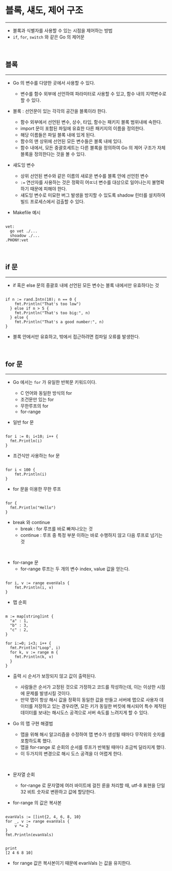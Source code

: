 
# 블록, 섀도, 제어 구조

---

- 블록과 식별자를 사용할 수 있는 시점을 제어하는 방법
- `if`, `for`, `switch` 와 같은 Go 의 제어문


<br />


## 블록

---

- Go 의 변수를 다양한 곳에서 사용할 수 있다.
  - 변수를 함수 외부에 선언하여 파라미터로 사용할 수 있고, 함수 내의 지역변수로 할 수 있다.


- 블록 : 선언문이 있는 각각의 공간을 블록이라 한다.
  - 함수 외부에서 선언된 변수, 상수, 타입, 함수는 패키지 블록 범위내에 속한다.
  - import 문이 포함된 파일에 유효한 다른 패키지의 이름을 정의한다.
  - 해당 이름들은 파일 블록 내에 있게 된다.
  - 함수의 맨 상위에 선언된 모든 변수들은 블록 내에 있다.
  - 함수 내에서, 모든 중괄호세트는 다른 블록을 정의하여 Go 의 제어 구조가 자체 블록을 정의한다는 것을 볼 수 있다.


- 섀도잉 변수
  - 상위 선언된 변수와 같은 이름의 새로운 변수를 블록 안에 선언힌 변수
  - `:=` 연산자를 사용하는 것은 정확히 어ㄸ너 변수를 대상으로 일어나는지 불명확하기 때문에 피해야 한다.
  - 섀도잉 변수로 미묘한 버그 발생을 방지할 수 있도록 shadow 린터를 설치하여 빌드 프로세스에서 검출할 수 있다.


- Makefile 예시
```shell

vet:
  go vet ./...
  shoadow ./...
.PHONY:vet

```

<br />

## if 문

---

- if 혹은 else 문의 중괄호 내에 선언된 모든 변수는 블록 내에서만 유효하다는 것

```shell

if n := rand.Intn(10); n == 0 {
    fmt.Println("That's too low")
  } else if n > 5 {
    fmt.Println("That's too big:", n)
  } else {
    fmt.Println("That's a good number:", n)
}

```

- 블록 안에서만 유효하고, 밖에서 접근하려면 컴파일 오류를 발생한다.


<br />

## for 문

---

- Go 에서는 `for` 가 유일한 반복문 키워드이다.
  - C 언어와 동일한 방식의 for
  - 조건문만 있는 for
  - 무한루프의 for
  - for-range


- 일반 for 문
```shell

for i := 0; i<10; i++ {
  fmt.Println(i)
}

```

- 조건식만 사용하는 for 문

```shell

for i < 100 {
    fmt.Println(i)
}

```


- for 문을 이용한 무한 루프

```shell

for {
  fmt.Println("Hello")
}

```

- break 와 continue
  - break : for 루프를 바로 빠져나오는 것
  - continue : 루프 중 특정 부분 이하는 바로 수행하지 않고 다음 루프로 넘기는 것

<br />

- for-range 문
  - for-range 루프는 두 개의 변수 index, value 값을 얻는다.

```

for i, v := range evenVals {
    fmt.Println(i, v)
}

```

- 맵 순회

```shell

m := map[string]int {
  "a" : 1,
  "b" : 3, 
  "c" : 2,
}
	
for i:=0; i<3; i++ {
  fmt.Println("Loop", i)
  for k, v := range m {
    fmt.Println(k, v)
  }
}

```

- 출력 시 순서가 보장되지 않고 값이 출력된다.
  - 사람들은 순서가 고정된 것으로 가정하고 코드를 작성하는데, 이는 이상한 시점에 문제를 발생시킬 것이다.
  - 만약 맵이 항상 해시 값을 정확히 동일한 값을 만들고 서버에 맵으로 사용자 데이터를 저장하고 있는 경우라면, 모든 키가 동일한 버킷에 해시되어 특수 제작된 데이터를 보내는 해시도스 공격으로 서버 속도를 느려지게 할 수 있다.


- Go 의 맵 구현 해결법
  - 맵을 위해 해시 알고리즘을 수정하여 맵 변수가 생성될 때마다 무작위의 숫자를 포함하도록 했다.
  - 맵을 for-range 로 순회의 순서를 루프가 반복될 때마다 조금씩 달라지게 했다. 
  - 이 두가지의 변경으로 해시 도스 공격을 더 어렵게 한다.


<br />

- 문자열 순회
  - for-range 로 문자열에 여러 바이트에 걸친 룬을 처리할 때, utf-8 표현을 단일 32 비트 숫자로 변환하고 값에 할당한다.


- for-range 의 값은 복사본

```

evanVals := []int{2, 4, 6, 8, 10}
for _, v := range evanVals {
    v *= 2
}
fmt.Println(evanVals)


print
[2 4 6 8 10]
```

- for range 값은 복사본이기 때문에 evanVals 는 값을 유지한다.

